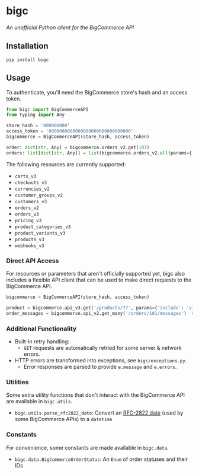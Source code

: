 # bigc
*An unofficial Python client for the BigCommerce API*

## Installation

```shell
pip install bigc
```

## Usage

To authenticate, you'll need the BigCommerce store's hash and an access token.

```python
from bigc import BigCommerceAPI
from typing import Any

store_hash = '000000000'
access_token = '0000000000000000000000000000000'
bigcommerce = BigCommerceAPI(store_hash, access_token)

order: dict[str, Any] = bigcommerce.orders_v2.get(101)
orders: list[dict[str, Any]] = list(bigcommerce.orders_v2.all(params={'customer_id': 1}))
```

The following resources are currently supported:

- `carts_v3`
- `checkouts_v3`
- `currencies_v2`
- `customer_groups_v2`
- `customers_v3`
- `orders_v2`
- `orders_v3`
- `pricing_v3`
- `product_categories_v3`
- `product_variants_v3`
- `products_v3`
- `webhooks_v3`


### Direct API Access
For resources or parameters that aren't officially supported yet, bigc also includes a flexible API client that can be used to make direct requests to the BigCommerce API.

```python
bigcommerce = BigCommerceAPI(store_hash, access_token)

product = bigcommerce.api_v3.get('/products/77', params={'include': 'videos'})
order_messages = bigcommerce.api_v2.get_many('/orders/101/messages')  # get_many provides automatic pagination
```

### Additional Functionality
- Built-in retry handling:
  - `GET` requests are automatically retried for some server & network errors.
- HTTP errors are transformed into exceptions, see `bigc/exceptions.py`.
  - Error responses are parsed to provide `e.message` and `e.errors`.

### Utilities

Some extra utility functions that don't interact with the BigCommerce API are available in `bigc.utils`.

- `bigc.utils.parse_rfc2822_date`: Convert an [RFC-2822 date] (used by some BigCommerce APIs) to a `datetime`

[RFC-2822 date]: https://www.rfc-editor.org/rfc/rfc2822#section-3.3

### Constants

For convenience, some constants are made available in `bigc.data`.

- `bigc.data.BigCommerceOrderStatus`: An `Enum` of order statuses and their IDs
